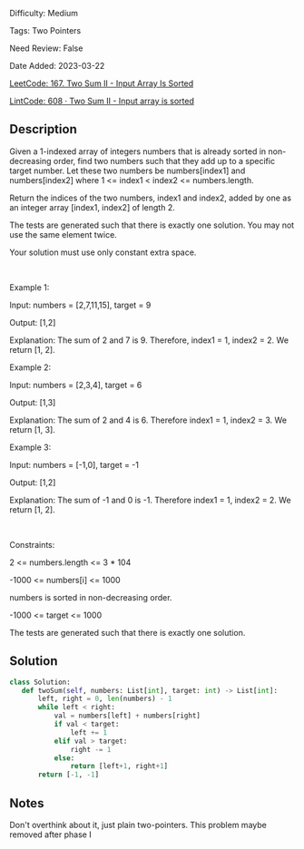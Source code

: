 Difficulty: Medium

Tags: Two Pointers

Need Review: False

Date Added: 2023-03-22

[LeetCode: 167. Two Sum II - Input Array Is Sorted](https://leetcode.com/problems/two-sum-ii-input-array-is-sorted/)

[LintCode: 608 · Two Sum II - Input array is sorted](https://lintcode.com/problem/608 )

## Description 

Given a 1-indexed array of integers numbers that is already sorted in non-decreasing order, find two numbers such that they add up to a specific target number. Let these two numbers be numbers[index1] and numbers[index2] where 1 <= index1 < index2 <= numbers.length.

Return the indices of the two numbers, index1 and index2, added by one as an integer array [index1, index2] of length 2.

The tests are generated such that there is exactly one solution. You may not use the same element twice.

Your solution must use only constant extra space.

 

Example 1:



Input: numbers = [2,7,11,15], target = 9

Output: [1,2]

Explanation: The sum of 2 and 7 is 9. Therefore, index1 = 1, index2 = 2. We return [1, 2].



Example 2:



Input: numbers = [2,3,4], target = 6

Output: [1,3]

Explanation: The sum of 2 and 4 is 6. Therefore index1 = 1, index2 = 3. We return [1, 3].



Example 3:



Input: numbers = [-1,0], target = -1

Output: [1,2]

Explanation: The sum of -1 and 0 is -1. Therefore index1 = 1, index2 = 2. We return [1, 2].



 

Constraints:



2 <= numbers.length <= 3 * 104

-1000 <= numbers[i] <= 1000

numbers is sorted in non-decreasing order.

-1000 <= target <= 1000

The tests are generated such that there is exactly one solution.



## Solution 
 ```python 
class Solution:
    def twoSum(self, numbers: List[int], target: int) -> List[int]:
        left, right = 0, len(numbers) - 1
        while left < right:
            val = numbers[left] + numbers[right]
            if val < target:
                left += 1
            elif val > target:
                right -= 1
            else:
                return [left+1, right+1]
        return [-1, -1]
 ``` 
## Notes
Don't overthink about it, just plain two-pointers. This problem maybe removed after phase I